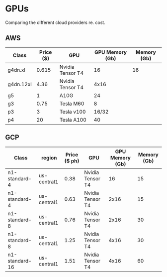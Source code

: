 # GPUs

Comparing the different cloud providers re. cost.

## AWS

| Class     | Price ($) | GPU              | GPU Memory (Gb) | Memory (Gb) |
| --------- | --------- | ---------------- | --------------- | ----------- |
| g4dn.xl   | 0.615     | Nvidia Tensor T4 | 16              | 16          |
| g4dn.12xl | 4.36      | Nvidia Tensor T4 | 4x16            |             |
| g5        | 1         | A10G             | 24              |             |
| g3        | 0.75      | Tesla M60        | 8               |             |
| p3        | 3         | Tesla v100       | 16/32           |             |
| p4        | 20        | Tesla A100       | 40              |             |

## GCP

| Class          | region       | Price ($ ph) | GPU              | GPU Memory (Gb) | Memory (Gb) |
| -------------- | ------------ | ------------ | ---------------- | --------------- | ----------- |
| n1-standard-4  | us-central1  | 0.38         | Nvidia Tensor T4 | 16              | 15          |
| n1-standard-4  | us-central1  | 0.63         | Nvidia Tensor T4 | 2x16            | 15          |
| n1-standard-8  | us-central1  | 0.76         | Nvidia Tensor T4 | 2x16            | 30          |
| n1-standard-8  | us-central1  | 1.25         | Nvidia Tensor T4 | 4x16            | 30          |
| n1-standard-16 | us-central1  | 1.51         | Nvidia Tensor T4 | 4x16            | 60          |
